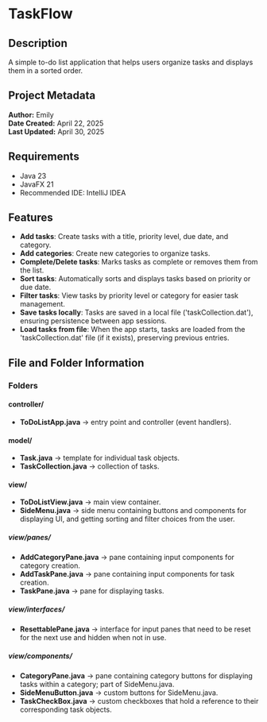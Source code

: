 # TaskFlow

## Description
A simple to-do list application that helps users organize tasks and displays them in a sorted order.

## Project Metadata
**Author:** Emily <br>
**Date Created:** April 22, 2025 <br>
**Last Updated:** April 30, 2025 <br>

## Requirements
* Java 23
* JavaFX 21
* Recommended IDE: IntelliJ IDEA

## Features
- **Add tasks**: Create tasks with a title, priority level, due date, and category.
- **Add categories**: Create new categories to organize tasks.
- **Complete/Delete tasks**: Marks tasks as complete or removes them from the list.
- **Sort tasks**: Automatically sorts and displays tasks based on priority or due date.
- **Filter tasks**: View tasks by priority level or category for easier task management.
- **Save tasks locally**: Tasks are saved in a local file ('taskCollection.dat'), ensuring persistence between app sessions.
- **Load tasks from file**: When the app starts, tasks are loaded from the 'taskCollection.dat' file (if it exists), preserving previous entries.

## File and Folder Information
### Folders
#### controller/
- **ToDoListApp.java** → entry point and controller (event handlers).

#### model/
- **Task.java** → template for individual task objects.
- **TaskCollection.java** → collection of tasks.

#### view/
- **ToDoListView.java** → main view container.
- **SideMenu.java** → side menu containing buttons and components for displaying UI, and getting sorting and filter choices from the user.
##### view/panes/
- **AddCategoryPane.java** → pane containing input components for category creation.
- **AddTaskPane.java** → pane containing input components for task creation.
- **TaskPane.java** → pane for displaying tasks.
##### view/interfaces/
- **ResettablePane.java** → interface for input panes that need to be reset for the next use and hidden when not in use.
##### view/components/
- **CategoryPane.java** → pane containing category buttons for displaying tasks within a category; part of SideMenu.java.
- **SideMenuButton.java** → custom buttons for SideMenu.java.
- **TaskCheckBox.java** → custom checkboxes that hold a reference to their corresponding task objects. 
